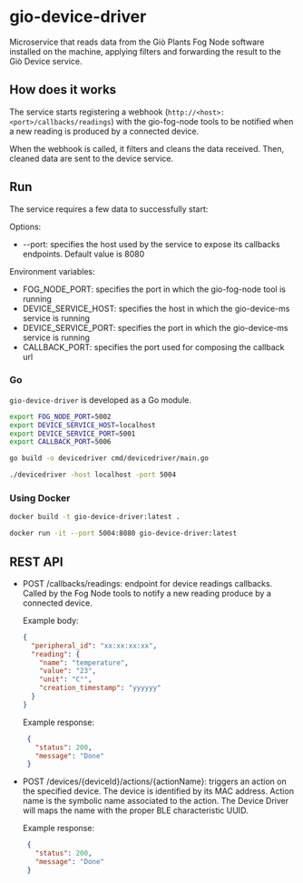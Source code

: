 # gio-device-driver
Microservice that reads data from the Giò Plants Fog Node software installed on the machine, applying filters and
forwarding the result to the Giò Device service.

## How does it works

The service starts registering a webhook (`http://<host>:<port>/callbacks/readings`) with the gio-fog-node tools to be notified when a new reading is produced by a connected device.

When the webhook is called, it filters and cleans the data received. Then, cleaned data are sent to the device service.

## Run

The service requires a few data to successfully start:

Options:

- --port: specifies the host used by the service to expose its callbacks endpoints. Default value is 8080

Environment variables:

- FOG_NODE_PORT: specifies the port in which the gio-fog-node tool is running
- DEVICE_SERVICE_HOST: specifies the host in which the gio-device-ms service is running
- DEVICE_SERVICE_PORT: specifies the port in which the gio-device-ms service is running
- CALLBACK_PORT: specifies the port used for composing the callback url

### Go
`gio-device-driver` is developed as a Go module.
```bash
export FOG_NODE_PORT=5002
export DEVICE_SERVICE_HOST=localhost
export DEVICE_SERVICE_PORT=5001
export CALLBACK_PORT=5006

go build -o devicedriver cmd/devicedriver/main.go

./devicedriver -host localhost -port 5004
```

### Using Docker

```bash
docker build -t gio-device-driver:latest .

docker run -it --port 5004:8080 gio-device-driver:latest
```

## REST API

- POST /callbacks/readings: endpoint for device readings callbacks. Called by the Fog Node tools to notify a new reading produce by a connected device.

    Example body:
    
  ```json
  {
    "peripheral_id": "xx:xx:xx:xx",
    "reading": {
      "name": "temperature",
      "value": "23",
      "unit": "C°",
      "creation_timestamp": "yyyyyy"  
    }
  }
  ```

    Example response:
    
     ```json
      {
        "status": 200,
        "message": "Done"
      }
     ```
  
 - POST /devices/{deviceId}/actions/{actionName}: triggers an action on the specified device. The device is identified by its MAC address. Action name is the symbolic name associated to the action. The Device Driver will maps the name with the proper BLE characteristic UUID.
   
    Example response:
    
     ```json
      {
        "status": 200,
        "message": "Done"
      }
     ```